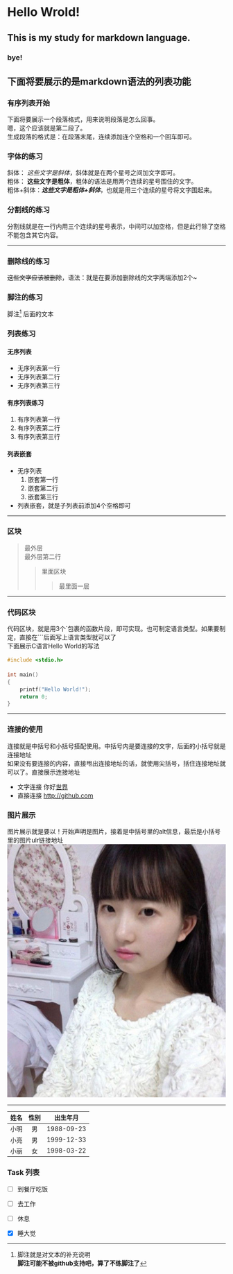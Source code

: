 # Hello Wrold!
## This is my study for markdown language.
### bye!
## 下面将要展示的是markdown语法的列表功能
### 有序列表开始
  下面将要展示一个段落格式，用来说明段落是怎么回事。  
  嗯，这个应该就是第二段了。  
  生成段落的格式是：在段落末尾，连续添加连个空格和一个回车即可。  
### 字体的练习
斜体： *这些文字是斜体*，斜体就是在两个星号之间加文字即可。  
粗体： **这些文字是粗体**，粗体的语法是用两个连续的星号围住的文字。  
粗体+斜体：***这些文字是粗体+斜体***，也就是用三个连续的星号将文字围起来。  
### 分割线的练习
分割线就是在一行内用三个连续的星号表示，中间可以加空格，但是此行除了空格不能包含其它内容。  
***
### 删除线的练习
~~这些文字应该被删除~~，语法：就是在要添加删除线的文字两端添加2个~  
### 脚注的练习
脚注[^1] 后面的文本  
[^1]: 脚注就是对文本的补充说明  
**脚注可能不被github支持吧，算了不练脚注了**  
### 列表练习
#### 无序列表
+ 无序列表第一行
+ 无序列表第二行
+ 无序列表第三行
#### 有序列表练习
1. 有序列表第一行
2. 有序列表第二行
3. 有序列表第三行
#### 列表嵌套
+ 无序列表
    1. 嵌套第一行
    2. 嵌套第二行
    3. 嵌套第三行
+ 列表嵌套，就是子列表前添加4个空格即可
***
### 区块
> 最外层  
> 最外层第二行
> > 里面区块  
> > > 最里面一层  
***
### 代码区块
代码区块，就是用3个`包裹的函数片段，即可实现。也可制定语言类型。如果要制定，直接在```后面写上语言类型就可以了   
下面展示C语言Hello World的写法  
```c
#include <stdio.h>

int main()
{
    printf("Hello World!");
    return 0;
}
```    
***
### 连接的使用
连接就是中括号和小括号搭配使用。中括号内是要连接的文字，后面的小括号就是连接地址  
如果没有要连接的内容，直接甩出连接地址的话，就使用尖括号，括住连接地址就可以了。直接展示连接地址  
+ 文字连接
  你好[世界](http://github.com)  
+ 直接连接
  <http://github.com>
### 图片展示
图片展示就是要以！开始声明是图片，接着是中括号里的alt信息，最后是小括号里的图片ulr链接地址
![清纯小姑娘](./img/001.jpg)
***
|姓名|性别|出生年月|
|:-----------------:|:-------------------:|:---------------:|
|小明|男|1988-09-23|
|小亮|男|1999-12-33|
|小丽|女|1998-03-22|

### Task 列表
* [ ] 到餐厅吃饭
* [ ] 去工作
* [ ] 休息
* [x] 睡大觉



